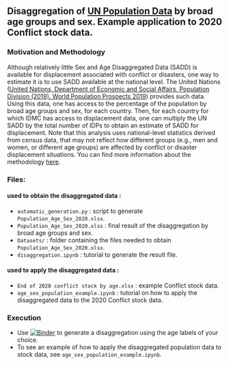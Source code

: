 ## Disaggregation of [UN Population Data](https://population.un.org/wpp/DataQuery/) by broad age groups and sex. Example application to 2020 Conflict stock data.

### Motivation and Methodology
Although relatively little Sex and Age Disaggregated Data (SADD) is available for displacement associated with conflict or disasters, one way to estimate it is to use SADD available at the national level. The United Nations ([United Nations, Department of Economic and Social Affairs, Population Division (2019). World Population Prospects 2019](https://population.un.org/wpp/DataQuery/)) provides such data. Using this data, one has access to the percentage of the population by broad age groups and sex, for each country. Then, for each country for which IDMC has access to displacement data, one can multiply the UN SADD by the total number of IDPs to obtain an estimate of SADD for displacement. Note that this analysis uses national-level statistics derived from census data, that may not reflect how different groups (e.g., men and women, or different age groups) are affected by conflict or disaster displacement situations. You can find more information about the methodology [here](https://github.com/ghjuliasialelli/UN-Pop-SADD/blob/main/Resources/Methodology.pdf).

### Files: 
#### used to obtain the disaggregated data :
- `automatic_generation.py` : script to generate `Population_Age_Sex_2020.xlsx`. 
- `Population_Age_Sex_2020.xlsx` : final result of the disaggregation by broad age groups and sex.
- `Datasets/` : folder containing the files needed to obtain `Population_Age_Sex_2020.xlsx`. 
- `disaggregation.ipynb` : tutorial to generate the result file.
#### used to apply the disaggregated data : 
- `End of 2020 conflict stock by age.xlsx` : example Conflict stock data.
- `age_sex_population_example.ipynb` : tutorial on how to apply the disaggregated data to the 2020 Conflict stock data. 

### Execution
- Use [![Binder](https://mybinder.org/badge_logo.svg)](https://mybinder.org/v2/gh/ghjuliasialelli/UN-Pop-SADD/HEAD?labpath=disaggregation.ipynb) to generate a disaggregation using the age labels of your choice. 
- To see an example of how to apply the disaggregated population data to stock data, see `age_sex_population_example.ipynb`.
